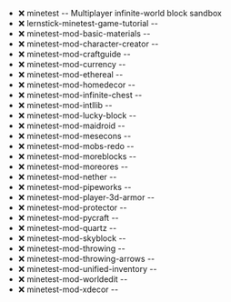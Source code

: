 - :x:  minetest  --	Multiplayer infinite-world block sandbox
- :x:  lernstick-minetest-game-tutorial  --	
- :x:  minetest-mod-basic-materials  --	
- :x:  minetest-mod-character-creator  --	
- :x:  minetest-mod-craftguide  --	
- :x:  minetest-mod-currency  --	
- :x:  minetest-mod-ethereal  --	
- :x:  minetest-mod-homedecor  --	
- :x:  minetest-mod-infinite-chest  --	
- :x:  minetest-mod-intllib  --	
- :x:  minetest-mod-lucky-block  --	
- :x:  minetest-mod-maidroid  --	
- :x:  minetest-mod-mesecons  --	
- :x:  minetest-mod-mobs-redo  --	
- :x:  minetest-mod-moreblocks  --	
- :x:  minetest-mod-moreores  --	
- :x:  minetest-mod-nether  --	
- :x:  minetest-mod-pipeworks  --	
- :x:  minetest-mod-player-3d-armor  --	
- :x:  minetest-mod-protector  --	
- :x:  minetest-mod-pycraft  --	
- :x:  minetest-mod-quartz  --	
- :x:  minetest-mod-skyblock  --	
- :x:  minetest-mod-throwing  --	
- :x:  minetest-mod-throwing-arrows  --	
- :x:  minetest-mod-unified-inventory  --	
- :x:  minetest-mod-worldedit  --	
- :x:  minetest-mod-xdecor  --	
